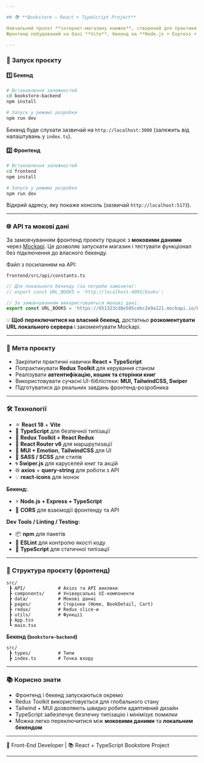 ```yaml
---

## 📚 **Bookstore — React + TypeScript Project**

Навчальний проєкт **інтернет-магазину книжок**, створений для практики сучасних технологій **React** та **TypeScript**.
Фронтенд побудований на базі **Vite**, бекенд на **Node.js + Express + TypeScript**.

---
```


### 🚀 **Запуск проєкту**

#### 1️⃣ Бекенд

```bash
# Встановлення залежностей
cd bookstore-backend
npm install

# Запуск у режимі розробки
npm run dev
```

Бекенд буде слухати зазвичай на `http://localhost:3000` (залежить від налаштувань у `index.ts`).

#### 2️⃣ Фронтенд

```bash
# Встановлення залежностей
cd frontend
npm install

# Запуск у режимі розробки
npm run dev
```

Відкрий адресу, яку покаже консоль (зазвичай `http://localhost:5173`).

---

### 🌐 **API та мокові дані**

За замовчуванням фронтенд проекту працює з **моковими даними** через [Mockapi](https://mockapi.io).
Це дозволяє запускати магазин і тестувати функціонал без підключення до власного бекенду.

Файл з посиланням на API:

```
frontend/src/api/constants.ts
```

```ts
// Для локального бекенду (за потреби замінити):
// export const URL_BOOKS = 'http://localhost:4095/books';

// За замовчуванням використовуються мокові дані:
export const URL_BOOKS = 'https://651323cd8e505cebc2e9a121.mockapi.io/books';
```

💡 **Щоб переключитися на власний бекенд**, достатньо **розкоментувати URL локального сервера** і закоментувати Mockapi.

---

### 🧠 **Мета проєкту**

* Закріпити практичні навички **React + TypeScript**
* Попрактикувати **Redux Toolkit** для керування станом
* Реалізувати **автентифікацію, кошик та сторінки книг**
* Використовувати сучасні UI-бібліотеки: **MUI, TailwindCSS, Swiper**
* Підготуватися до реальних завдань фронтенд-розробника

---

### 🛠️ **Технології**

* ⚛️ **React 18** + **Vite**
* 🧩 **TypeScript** для безпечної типізації
* 🔁 **Redux Toolkit + React Redux**
* 🧭 **React Router v6** для маршрутизації
* 🎨 **MUI + Emotion**, **TailwindCSS** для UI
* 💅 **SASS / SCSS** для стилів
* 🌀 **Swiper.js** для каруселей книг та акцій
* 🌐 **axios** + **query-string** для роботи з API
* 💡 **react-icons** для іконок

**Бекенд:**

* ⚡ **Node.js + Express + TypeScript**
* 🔐 **CORS** для взаємодії фронтенду та API

**Dev Tools / Linting / Testing:**

* 📦 **npm** для пакетів
* 🧹 **ESLint** для контролю якості коду
* 📐 **TypeScript** для статичної типізації

---

### 📂 **Структура проєкту (фронтенд)**

```
src/
 ┣ API/            # Axios та API виклики
 ┣ components/     # Універсальні UI-компоненти
 ┣ data/           # Мокові данні
 ┣ pages/          # Сторінки (Home, BookDetail, Cart)
 ┣ redux/          # Redux slice-и
 ┣ utils/          # Функції
 ┣ App.tsx
 ┗ main.tsx
```

**Бекенд (`bookstore-backend`)**

```
src/
 ┣ types/          # Типи
 ┣ index.ts        # Точка входу
```

---

### 📚 **Корисно знати**

* Фронтенд і бекенд запускаються окремо
* Redux Toolkit використовується для глобального стану
* Tailwind + MUI дозволяють швидко робити адаптивний дизайн
* TypeScript забезпечує безпечну типізацію і мінімізує помилки
* Можна легко переключитися між **моковими даними** та **локальним бекендом**

---

💼 Front-End Developer | 📚 React + TypeScript Bookstore Project

---
